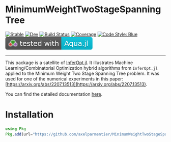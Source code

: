 # MinimumWeightTwoStageSpanningTree

[![Stable](https://img.shields.io/badge/docs-stable-blue.svg)](https://axelparmentier.github.io/MinimumWeightTwoStageSpanningTree.jl/stable/)
[![Dev](https://img.shields.io/badge/docs-dev-blue.svg)](https://axelparmentier.github.io/MinimumWeightTwoStageSpanningTree.jl/dev/)
[![Build Status](https://github.com/axelparmentier/MinimumWeightTwoStageSpanningTree.jl/actions/workflows/CI.yml/badge.svg?branch=main)](https://github.com/axelparmentier/MinimumWeightTwoStageSpanningTree.jl/actions/workflows/CI.yml?query=branch%3Amain)
[![Coverage](https://codecov.io/gh/axelparmentier/MinimumWeightTwoStageSpanningTree.jl/branch/main/graph/badge.svg)](https://codecov.io/gh/axelparmentier/MinimumWeightTwoStageSpanningTree.jl)
[![Code Style: Blue](https://img.shields.io/badge/code%20style-blue-4495d1.svg)](https://github.com/invenia/BlueStyle)
[![Aqua QA](https://raw.githubusercontent.com/JuliaTesting/Aqua.jl/master/badge.svg)](https://github.com/JuliaTesting/Aqua.jl)

---

This package is a satellite of [InferOpt.jl](https://github.com/axelparmentier/InferOpt.jl). It illustrates Machine Learning/Combinatorial Optimization hybrid algorithms from `InferOpt.jl` applied to the Minimum Weight Two Stage Spanning Tree problem. It was used for one of the numerical experiments in this paper: [https://arxiv.org/abs/2207.13513](https://arxiv.org/abs/2207.13513).

You can find the detailed documentation [here](https://axelparmentier.github.io/MinimumWeightTwoStageSpanningTree.jl).

# Installation
```julia
using Pkg
Pkg.add(url="https://github.com/axelparmentier/MinimumWeightTwoStageSpanningTree.jl")
```
